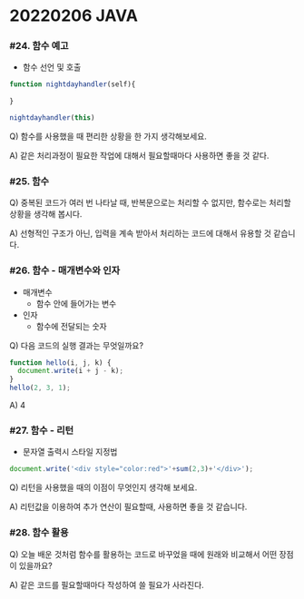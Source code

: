 # 20220206 JAVA



### #24. 함수 예고



* 함수 선언 및 호출

```javascript
function nightdayhandler(self){
    
}

nightdayhandler(this)
```





Q) 함수를 사용했을 때 편리한 상황을 한 가지 생각해보세요.



A) 같은 처리과정이 필요한 작업에 대해서 필요할때마다 사용하면 좋을 것 같다.



### #25. 함수



Q) 중복된 코드가 여러 번 나타날 때, 반복문으로는 처리할 수 없지만, 함수로는 처리할 상황을 생각해 봅시다.



A) 선형적인 구조가 아닌, 입력을 계속 받아서 처리하는 코드에 대해서 유용할 것 같습니다.



### #26. 함수 - 매개변수와 인자



* 매개변수
  * 함수 안에 들어가는 변수
* 인자
  * 함수에 전달되는 숫자



Q) 다음 코드의 실행 결과는 무엇일까요?

```javascript
function hello(i, j, k) {
  document.write(i + j - k);
}
hello(2, 3, 1);
```



A) 4





### #27. 함수 - 리턴



* 문자열 출력시 스타일 지정법

```javascript
document.write('<div style="color:red">'+sum(2,3)+'</div>');
```



Q) 리턴을 사용했을 때의 이점이 무엇인지 생각해 보세요.



A) 리턴값을 이용하여 추가 연산이 필요할때, 사용하면 좋을 것 같습니다.





### #28. 함수 활용



Q) 오늘 배운 것처럼 함수를 활용하는 코드로 바꾸었을 때에 원래와 비교해서 어떤 장점이 있을까요?



A) 같은 코드를 필요할때마다 작성하여 쓸 필요가 사라진다.

